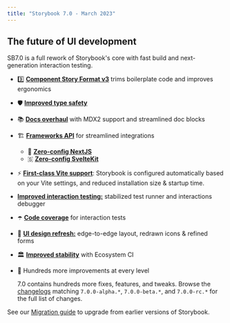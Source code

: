 ```yaml
---
title: "Storybook 7.0 - March 2023"
---
```


## The future of UI development

SB7.0 is a full rework of Storybook's core with fast build and next-generation interaction testing.

- 3️⃣ [**Component Story Format v3**](https://storybook.js.org/blog/storybook-csf3-is-here/) trims boilerplate code and improves ergonomics
- 🛡️ [**Improved type safety**](https://storybook.js.org/blog/improved-type-safety-in-storybook-7/)
- 📚 [**Docs overhaul**](https://storybook.js.org/blog/storybook-7-docs/) with MDX2 support and streamlined doc blocks
- 🏗️ [**Frameworks API**](https://storybook.js.org/blog/framework-api/) for streamlined integrations
  - 🔼 [**Zero-config NextJS**](https://storybook.js.org/blog/integrate-nextjs-and-storybook-automatically/)
  - 🇸 [**Zero-config SvelteKit**](https://storybook.js.org/blog/storybook-for-sveltekit/)
- ⚡️ [**First-class Vite support**](https://storybook.js.org/blog/first-class-vite-support-in-storybook/): Storybook is configured automatically based on your Vite settings, and reduced installation size & startup time.
- [**Improved interaction testing:**](https://storybook.js.org/blog/test-component-interactions-with-storybook/) stabilized test runner and interactions debugger
- ☂️ [**Code coverage**](https://storybook.js.org/blog/code-coverage-with-the-storybook-test-runner/) for interaction tests
- 🎨 [**UI design refresh:**](https://storybook.js.org/blog/7-0-design-alpha/) edge-to-edge layout, redrawn icons & refined forms
- 🏛️ [**Improved stability**](https://storybook.js.org/blog/storybook-ecosystem-ci/) with Ecosystem CI
- 💯 Hundreds more improvements at every level

  7.0 contains hundreds more fixes, features, and tweaks. Browse the [changelogs](https://github.com/storybookjs/storybook/blob/next/CHANGELOG.md) matching `7.0.0-alpha.*`, `7.0.0-beta.*`, and `7.0.0-rc.*` for the full list of changes.

See our [Migration guide](https://storybook.js.org/migration-guides/7.0) to upgrade from earlier versions of Storybook.
